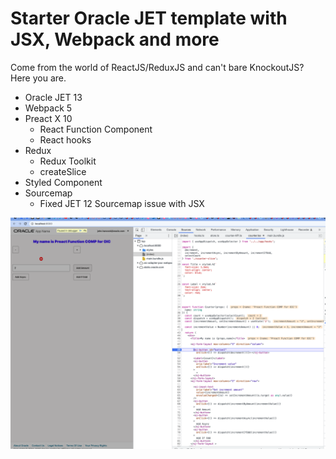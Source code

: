 # Starter Oracle JET template with JSX, Webpack and more
Come from the world of ReactJS/ReduxJS and can't bare KnockoutJS? Here you are.

- Oracle JET 13
- Webpack 5
- Preact X 10
    - React Function Component
    - React hooks
- Redux
    - Redux Toolkit
    - createSlice
- Styled Component
- Sourcemap
    - Fixed JET 12 Sourcemap issue with JSX

![](doc/images/2022-07-02-20-59-24.png)